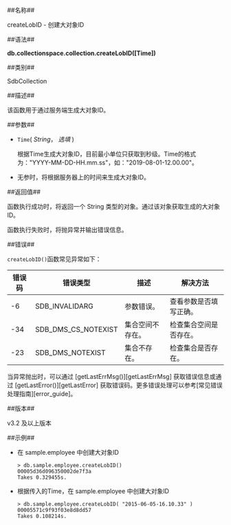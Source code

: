 ##名称##

createLobID - 创建大对象ID

##语法##

**db.collectionspace.collection.createLobID([Time])**

##类别##

SdbCollection

##描述##

该函数用于通过服务端生成大对象ID。

##参数##

* `Time`( *String*， *选填* )
  
    根据Time生成大对象ID，目前最小单位只获取到秒级。Time的格式为："YYYY-MM-DD-HH.mm.ss"，如："2019-08-01-12.00.00"。
    
* 无参时，将根据服务器上的时间来生成大对象ID。

##返回值##

函数执行成功时，将返回一个 String 类型的对象。通过该对象获取生成的大对象 ID。

函数执行失败时，将抛异常并输出错误信息。

##错误##

`createLobID()`函数常见异常如下：

| 错误码 | 错误类型 | 描述 | 解决方法 |
| ------ | ------ | --- | ------ |
| -6 | SDB_INVALIDARG | 参数错误。 | 查看参数是否填写正确。|
| -34 | SDB_DMS_CS_NOTEXIST | 集合空间不存在。| 检查集合空间是否存在。|
| -23 | SDB_DMS_NOTEXIST| 集合不存在。 | 检查集合是否存在。|

当异常抛出时，可以通过 [getLastErrMsg()][getLastErrMsg] 获取错误信息或通过 [getLastError()][getLastError] 获取错误码。更多错误处理可以参考[常见错误处理指南][error_guide]。

##版本##

v3.2 及以上版本

##示例##

* 在 sample.employee 中创建大对象ID

    ```lang-javascript
    > db.sample.employee.createLobID()
    00005d36d096350002de7f3a
    Takes 0.329455s.
    ```

* 根据传入的Time，在 sample.employee 中创建大对象ID

    ```lang-javascript
    > db.sample.employee.createLobID( "2015-06-05-16.10.33" )
    00005571c9f93f03e8d8dd57
    Takes 0.108214s.
    ```

[^_^]:
     本文使用的所有引用及链接
[getLastErrMsg]:manual/Manual/Sequoiadb_Command/Global/getLastErrMsg.md
[getLastError]:manual/Manual/Sequoiadb_Command/Global/getLastError.md
[error_guide]:manual/FAQ/faq_sdb.md